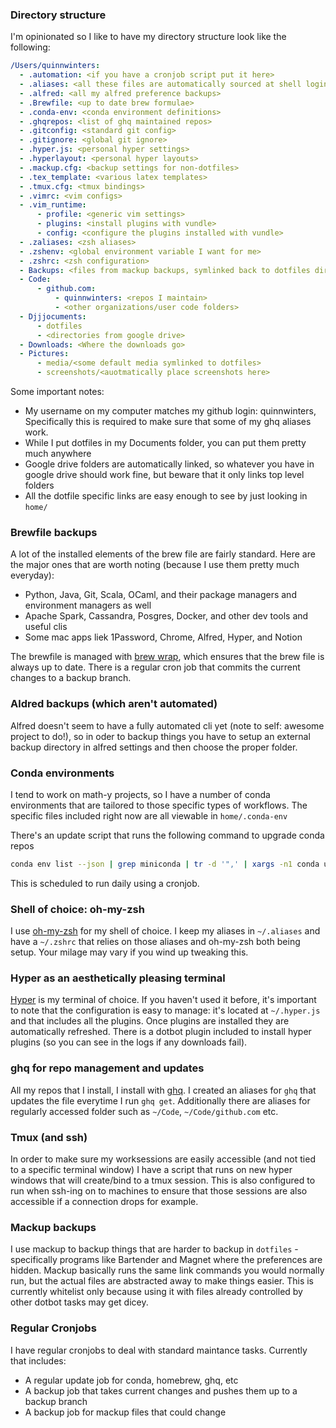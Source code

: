 ### Directory structure

I'm opinionated so I like to have my directory structure look like the following:

```yaml
/Users/quinnwinters:
  - .automation: <if you have a cronjob script put it here>
  - .aliases: <all these files are automatically sourced at shell login>
  - .alfred: <all my alfred preference backups>
  - .Brewfile: <up to date brew formulae>
  - .conda-env: <conda environment definitions>
  - .ghqrepos: <list of ghq maintained repos>
  - .gitconfig: <standard git config>
  - .gitignore: <global git ignore>
  - .hyper.js: <personal hyper settings>
  - .hyperlayout: <personal hyper layouts>
  - .mackup.cfg: <backup settings for non-dotfiles>
  - .tex_template: <various latex templates>
  - .tmux.cfg: <tmux bindings>
  - .vimrc: <vim configs>
  - .vim_runtime:
      - profile: <generic vim settings>
      - plugins: <install plugins with vundle>
      - config: <configure the plugins installed with vundle>
  - .zaliases: <zsh aliases>
  - .zshenv: <global environment variable I want for me>
  - .zshrc: <zsh configuration>
  - Backups: <files from mackup backups, symlinked back to dotfiles dir> 
  - Code:
      - github.com:
          - quinnwinters: <repos I maintain>
          - <other organizations/user code folders>
  - Djjjocuments:
      - dotfiles
      - <directories from google drive>
  - Downloads: <Where the downloads go>      
  - Pictures:
      - media/<some default media symlinked to dotfiles>
      - screenshots/<auotmatically place screenshots here>
```

Some important notes:
* My username on my computer matches my github login: quinnwinters, Specifically this is required to make sure that some of my ghq aliases work.
* While I put dotfiles in my Documents folder, you can put them pretty much anywhere
* Google drive folders are automatically linked, so whatever you have in google drive should work fine, but beware that it only links top level folders
* All the dotfile specific links are easy enough to see by just looking in `home/`


### Brewfile backups

A lot of the installed elements of the brew file are fairly standard. Here are the major ones that are worth noting (because I use them pretty much everyday):
* Python, Java, Git, Scala, OCaml, and their package managers and environment managers as well
* Apache Spark, Cassandra, Posgres, Docker, and other dev tools and useful clis
* Some mac apps liek 1Password, Chrome, Alfred, Hyper, and Notion

The brewfile is managed with [brew wrap](https://homebrew-file.readthedocs.io/en/latest/brew-wrap.html), which ensures that the brew file is always up to date. There is a regular cron job that commits the current changes to a backup branch.

### Aldred backups (which aren't automated) 

Alfred doesn't seem to have a fully automated cli yet (note to self: awesome project to do!), so in oder to backup things you have to setup an external backup directory in alfred settings and then choose the proper folder. 

### Conda environments

I tend to work on math-y projects, so I have a number of conda environments that are tailored to those specific types of workflows. The specific files included right now are all viewable in `home/.conda-env`

There's an update script that runs the following command to upgrade conda repos
```bash 
conda env list --json | grep miniconda | tr -d '",' | xargs -n1 conda update --update-all --prefix
```
This is scheduled to run daily using a cronjob. 

### Shell of choice: oh-my-zsh 

I use [oh-my-zsh](https://ohmyz.sh/) for my shell of choice. I keep my aliases in `~/.aliases` and have a `~/.zshrc` that relies on those aliases and oh-my-zsh both being setup. Your milage may vary if you wind up tweaking this. 

### Hyper as an aesthetically pleasing terminal

[Hyper](https://hyper.is) is my terminal of choice. If you haven't used it before, it's important to note that the configuration is easy to manage: it's located at `~/.hyper.js` and that includes all the plugins. Once plugins are installed they are automatically refreshed. There is a dotbot plugin included to install hyper plugins (so you can see in the logs if any downloads fail). 

### ghq for repo management and updates

All my repos that I install, I install with [ghq](https://github.com/x-motemen/ghq). I created an aliases for `ghq` that updates the file everytime I run `ghq get`. Additionally there are aliases for regularly accessed folder such as `~/Code`, `~/Code/github.com` etc.

### Tmux (and ssh) 

In order to make sure my worksessions are easily accessible (and not tied to a specific terminal window) I have a script that runs on new hyper windows that will create/bind to a tmux session. This is also configured to run when ssh-ing on to machines to ensure that those sessions are also accessible if a connection drops for example. 

### Mackup backups

I use mackup to backup things that are harder to backup in `dotfiles` - specifically programs like Bartender and Magnet where the preferences are hidden. Mackup basically runs the same link commands you would normally run, but the actual files are abstracted away to make things easier. This is currently whitelist only because using it with files already controlled by other dotbot tasks may get dicey. 

### Regular Cronjobs

I have regular cronjobs to deal with standard maintance tasks. Currently that includes:
* A regular update job for conda, homebrew, ghq, etc
* A backup job that takes current changes and pushes them up to a backup branch
* A backup job for mackup files that could change

